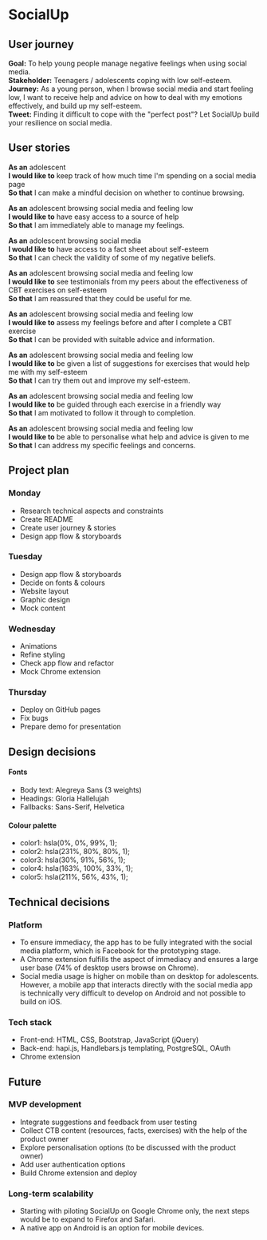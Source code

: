 # SocialUp

## User journey

**Goal:** To help young people manage negative feelings when using social media.  
**Stakeholder:** Teenagers / adolescents coping with low self-esteem.  
**Journey:** As a young person, when I browse social media and start feeling low, I want to receive help and advice on how to deal with my emotions effectively, and build up my self-esteem.  
**Tweet:** Finding it difficult to cope with the "perfect post"? Let SocialUp build your resilience on social media.  

## User stories

**As an** adolescent  
**I would like to** keep track of how much time I'm spending on a social media page  
**So that** I can make a mindful decision on whether to continue browsing.  

**As an** adolescent browsing social media and feeling low  
**I would like to** have easy access to a source of help  
**So that**  I am immediately able to manage my feelings.  

**As an** adolescent browsing social media  
**I would like to** have access to a fact sheet about self-esteem  
**So that** I can check the validity of some of my negative beliefs.  

**As an** adolescent browsing social media and feeling low  
**I would like to** see testimonials from my peers about the effectiveness of CBT exercises on self-esteem  
**So that** I am reassured that they could be useful for me.

**As an** adolescent browsing social media and feeling low  
**I would like to** assess my feelings before and after I complete a CBT exercise  
**So that** I can be provided with suitable advice and information.

**As an** adolescent browsing social media and feeling low  
**I would like to** be given a list of suggestions for exercises that would help me with my self-esteem  
**So that** I can try them out and improve my self-esteem.

**As an** adolescent browsing social media and feeling low  
**I would like to** be guided through each exercise in a friendly way  
**So that** I am motivated to follow it through to completion.

**As an** adolescent browsing social media and feeling low  
**I would like to** be able to personalise what help and advice is given to me  
**So that** I can address my specific feelings and concerns.

## Project plan

### Monday

- Research technical aspects and constraints
- Create README
- Create user journey & stories
- Design app flow & storyboards

### Tuesday

- Design app flow & storyboards
- Decide on fonts & colours
- Website layout
- Graphic design
- Mock content

### Wednesday
- Animations
- Refine styling
- Check app flow and refactor
- Mock Chrome extension

### Thursday
- Deploy on GitHub pages
- Fix bugs
- Prepare demo for presentation

## Design decisions

#### Fonts
- Body text: Alegreya Sans (3 weights)
- Headings: Gloria Hallelujah
- Fallbacks: Sans-Serif, Helvetica

#### Colour palette
- color1: hsla(0%, 0%, 99%, 1);
- color2: hsla(231%, 80%, 80%, 1);
- color3: hsla(30%, 91%, 56%, 1);
- color4: hsla(163%, 100%, 33%, 1);
- color5: hsla(211%, 56%, 43%, 1);

## Technical decisions

### Platform 
- To ensure immediacy, the app has to be fully integrated with the social media platform, which is Facebook for the prototyping stage.
- A Chrome extension fulfills the aspect of immediacy and ensures a large user base (74% of desktop users browse on Chrome).
- Social media usage is higher on mobile than on desktop for adolescents. However, a mobile app that interacts directly with the social media app is technically very difficult to develop on Android and not possible to build on iOS. 

### Tech stack
- Front-end: HTML, CSS, Bootstrap,  JavaScript (jQuery)   
- Back-end: hapi.js, Handlebars.js templating, PostgreSQL, OAuth  
- Chrome extension

## Future
### MVP development
- Integrate suggestions and feedback from user testing
- Collect CTB content (resources, facts, exercises) with the help of the product owner
- Explore personalisation options (to be discussed with the product owner)
- Add user authentication options
- Build Chrome extension and deploy

### Long-term scalability 
- Starting with piloting SocialUp on Google Chrome only, the next steps would be to expand to Firefox and Safari.
- A native app on Android is an option for mobile devices. 
